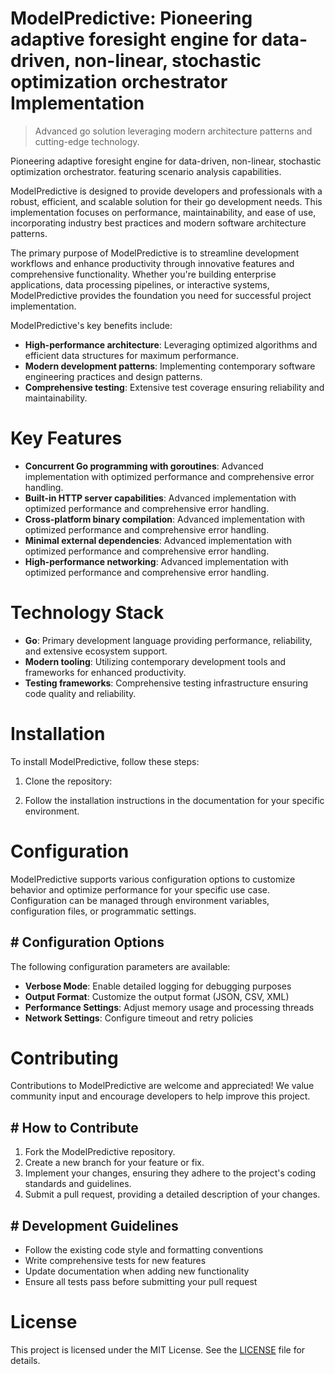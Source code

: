 <!-- fallback_ModelPredictive_20250805180955_64932 -->

# ModelPredictive: Pioneering adaptive foresight engine for data-driven, non-linear, stochastic optimization orchestrator Implementation
> Advanced go solution leveraging modern architecture patterns and cutting-edge technology.

Pioneering adaptive foresight engine for data-driven, non-linear, stochastic optimization orchestrator. featuring scenario analysis capabilities.

ModelPredictive is designed to provide developers and professionals with a robust, efficient, and scalable solution for their go development needs. This implementation focuses on performance, maintainability, and ease of use, incorporating industry best practices and modern software architecture patterns.

The primary purpose of ModelPredictive is to streamline development workflows and enhance productivity through innovative features and comprehensive functionality. Whether you're building enterprise applications, data processing pipelines, or interactive systems, ModelPredictive provides the foundation you need for successful project implementation.

ModelPredictive's key benefits include:

* **High-performance architecture**: Leveraging optimized algorithms and efficient data structures for maximum performance.
* **Modern development patterns**: Implementing contemporary software engineering practices and design patterns.
* **Comprehensive testing**: Extensive test coverage ensuring reliability and maintainability.

# Key Features

* **Concurrent Go programming with goroutines**: Advanced implementation with optimized performance and comprehensive error handling.
* **Built-in HTTP server capabilities**: Advanced implementation with optimized performance and comprehensive error handling.
* **Cross-platform binary compilation**: Advanced implementation with optimized performance and comprehensive error handling.
* **Minimal external dependencies**: Advanced implementation with optimized performance and comprehensive error handling.
* **High-performance networking**: Advanced implementation with optimized performance and comprehensive error handling.

# Technology Stack

* **Go**: Primary development language providing performance, reliability, and extensive ecosystem support.
* **Modern tooling**: Utilizing contemporary development tools and frameworks for enhanced productivity.
* **Testing frameworks**: Comprehensive testing infrastructure ensuring code quality and reliability.

# Installation

To install ModelPredictive, follow these steps:

1. Clone the repository:


2. Follow the installation instructions in the documentation for your specific environment.

# Configuration

ModelPredictive supports various configuration options to customize behavior and optimize performance for your specific use case. Configuration can be managed through environment variables, configuration files, or programmatic settings.

## # Configuration Options

The following configuration parameters are available:

* **Verbose Mode**: Enable detailed logging for debugging purposes
* **Output Format**: Customize the output format (JSON, CSV, XML)
* **Performance Settings**: Adjust memory usage and processing threads
* **Network Settings**: Configure timeout and retry policies

# Contributing

Contributions to ModelPredictive are welcome and appreciated! We value community input and encourage developers to help improve this project.

## # How to Contribute

1. Fork the ModelPredictive repository.
2. Create a new branch for your feature or fix.
3. Implement your changes, ensuring they adhere to the project's coding standards and guidelines.
4. Submit a pull request, providing a detailed description of your changes.

## # Development Guidelines

* Follow the existing code style and formatting conventions
* Write comprehensive tests for new features
* Update documentation when adding new functionality
* Ensure all tests pass before submitting your pull request

# License

This project is licensed under the MIT License. See the [LICENSE](https://github.com/coralnws/ModelPredictive/blob/main/LICENSE) file for details.
